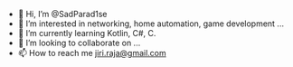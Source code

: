 - 👋 Hi, I’m @SadParad1se
- 👀 I’m interested in networking, home automation, game development ...
- 🌱 I’m currently learning Kotlin, C#, C.
- 💞️ I’m looking to collaborate on ...
- 📫 How to reach me jiri.raja@gmail.com

<!---
SadParad1se/SadParad1se is a ✨ special ✨ repository because its `README.md` (this file) appears on your GitHub profile.
You can click the Preview link to take a look at your changes.
--->
